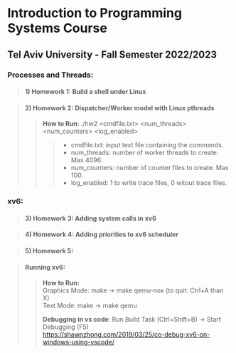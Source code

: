 # Introduction to Programming Systems Course 
## Tel Aviv University - Fall Semester 2022/2023

### Processes and Threads:
> #### 1) Homework 1: Build a shell under Linux

> #### 2) Homework 2: Dispatcher/Worker model with Linux pthreads
> > **How to Run**:   ./hw2 <cmdfile.txt> <num_threads> <num_counters> <log_enabled>
> > > - cmdfile.txt: input text file containing the commands.
> > > - num_threads: number of worker threads to create. Max 4096.
> > > - num_counters: number of counter files to create. Max 100.
> > > - log_enabled: 1 to write trace files, 0 witout trace files.

### xv6:
> #### 3) Homework 3: Adding system calls in xv6 

> #### 4) Homework 4: Adding priorities to xv6 scheduler

> #### 5) Homework 5: 


> #### Running xv6:
> > **How to Run:**  
> >  Graphics Mode:  make -> make qemu-nox (to quit: Ctrl+A than X)  
> > Text Mode: make -> make qemu  
> >
> > **Debugging in vs code**: Run Build Task (Ctrl+Shift+B) -> Start Debugging (F5)  
> >  https://shawnzhong.com/2019/03/25/co-debug-xv6-on-windows-using-vscode/
